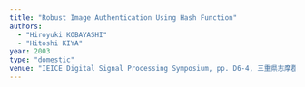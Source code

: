 ```yaml
---
title: "Robust Image Authentication Using Hash Function"
authors:
  - "Hiroyuki KOBAYASHI"
  - "Hitoshi KIYA"
year: 2003
type: "domestic"
venue: "IEICE Digital Signal Processing Symposium, pp. D6-4, 三重県志摩郡磯部町, 2003-11-07."
---
```

